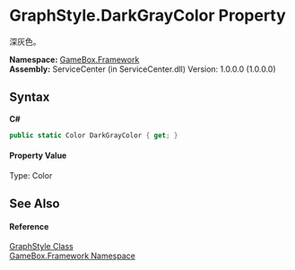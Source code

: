 # GraphStyle.DarkGrayColor Property 
 

深灰色。

**Namespace:**&nbsp;<a href="a8957fe6-9cc0-3a6d-cd5c-a2a246efee1e">GameBox.Framework</a><br />**Assembly:**&nbsp;ServiceCenter (in ServiceCenter.dll) Version: 1.0.0.0 (1.0.0.0)

## Syntax

**C#**<br />
``` C#
public static Color DarkGrayColor { get; }
```


#### Property Value
Type: Color

## See Also


#### Reference
<a href="1aea1b1f-1904-f47c-5039-8e013d0e7ed2">GraphStyle Class</a><br /><a href="a8957fe6-9cc0-3a6d-cd5c-a2a246efee1e">GameBox.Framework Namespace</a><br />
